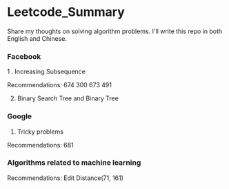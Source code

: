 # Leetcode_Summary

Share my thoughts on solving algorithm problems. I'll write this repo in both English and Chinese.

### Facebook

1 . Increasing Subsequence

Recommendations: 674 300 673 491

2. Binary Search Tree and Binary Tree

### Google

1. Tricky problems

Recommendations: 681

### Algorithms related to machine learning

Recommendations: Edit Distance(71, 161)
